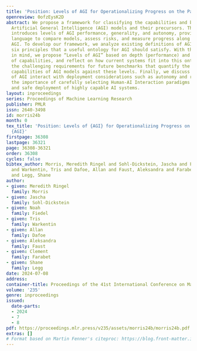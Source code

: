 ```yaml
---
title: 'Position: Levels of AGI for Operationalizing Progress on the Path to AGI'
openreview: 0ofzEysK2D
abstract: We propose a framework for classifying the capabilities and behavior of
  Artificial General Intelligence (AGI) models and their precursors. This framework
  introduces levels of AGI performance, generality, and autonomy, providing a common
  language to compare models, assess risks, and measure progress along the path to
  AGI. To develop our framework, we analyze existing definitions of AGI, and distill
  six principles that a useful ontology for AGI should satisfy. With these principles
  in mind, we propose “Levels of AGI” based on depth (performance) and breadth (generality)
  of capabilities, and reflect on how current systems fit into this ontology. We discuss
  the challenging requirements for future benchmarks that quantify the behavior and
  capabilities of AGI models against these levels. Finally, we discuss how these levels
  of AGI interact with deployment considerations such as autonomy and risk, and emphasize
  the importance of carefully selecting Human-AI Interaction paradigms for responsible
  and safe deployment of highly capable AI systems.
layout: inproceedings
series: Proceedings of Machine Learning Research
publisher: PMLR
issn: 2640-3498
id: morris24b
month: 0
tex_title: 'Position: Levels of {AGI} for Operationalizing Progress on the Path to
  {AGI}'
firstpage: 36308
lastpage: 36321
page: 36308-36321
order: 36308
cycles: false
bibtex_author: Morris, Meredith Ringel and Sohl-Dickstein, Jascha and Fiedel, Noah
  and Warkentin, Tris and Dafoe, Allan and Faust, Aleksandra and Farabet, Clement
  and Legg, Shane
author:
- given: Meredith Ringel
  family: Morris
- given: Jascha
  family: Sohl-Dickstein
- given: Noah
  family: Fiedel
- given: Tris
  family: Warkentin
- given: Allan
  family: Dafoe
- given: Aleksandra
  family: Faust
- given: Clement
  family: Farabet
- given: Shane
  family: Legg
date: 2024-07-08
address:
container-title: Proceedings of the 41st International Conference on Machine Learning
volume: '235'
genre: inproceedings
issued:
  date-parts:
  - 2024
  - 7
  - 8
pdf: https://proceedings.mlr.press/v235/assets/morris24b/morris24b.pdf
extras: []
# Format based on Martin Fenner's citeproc: https://blog.front-matter.io/posts/citeproc-yaml-for-bibliographies/
---
```

